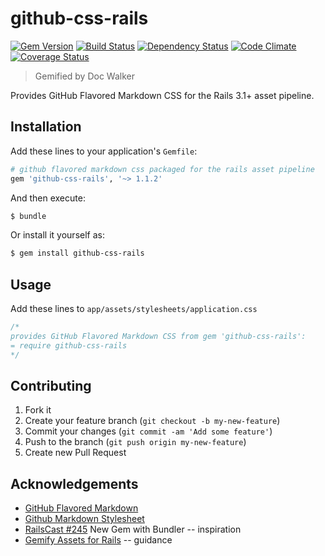 # github-css-rails
[![Gem Version](https://badge.fury.io/rb/github-css-rails.png)](http://badge.fury.io/rb/github-css-rails)
[![Build Status](https://travis-ci.org/jhx/gem-github-css-rails.png?branch=master)](https://travis-ci.org/jhx/gem-github-css-rails)
[![Dependency Status](https://gemnasium.com/jhx/gem-github-css-rails.png)](https://gemnasium.com/jhx/gem-github-css-rails)
[![Code Climate](https://codeclimate.com/github/jhx/gem-github-css-rails.png)](https://codeclimate.com/github/jhx/gem-github-css-rails)
[![Coverage Status](https://coveralls.io/repos/jhx/gem-github-css-rails/badge.png)](https://coveralls.io/r/jhx/gem-github-css-rails)

> Gemified by Doc Walker

Provides GitHub Flavored Markdown CSS for the Rails 3.1+ asset pipeline.

## Installation

Add these lines to your application's `Gemfile`:

```rb
# github flavored markdown css packaged for the rails asset pipeline
gem 'github-css-rails', '~> 1.1.2'
```

And then execute:

```sh
$ bundle
```

Or install it yourself as:

```sh
$ gem install github-css-rails
```

## Usage

Add these lines to `app/assets/stylesheets/application.css`

```css
/*
provides GitHub Flavored Markdown CSS from gem 'github-css-rails':
= require github-css-rails
*/
```

## Contributing

1. Fork it
2. Create your feature branch (`git checkout -b my-new-feature`)
3. Commit your changes (`git commit -am 'Add some feature'`)
4. Push to the branch (`git push origin my-new-feature`)
5. Create new Pull Request

## Acknowledgements

- [GitHub Flavored Markdown](https://help.github.com/articles/github-flavored-markdown)
- [Github Markdown Stylesheet](https://gist.github.com/tuzz/3331384)
- [RailsCast #245](http://railscasts.com/episodes/245-new-gem-with-bundler) New Gem with Bundler -- inspiration
- [Gemify Assets for Rails](http://prioritized.net/blog/gemify-assets-for-rails/) -- guidance
